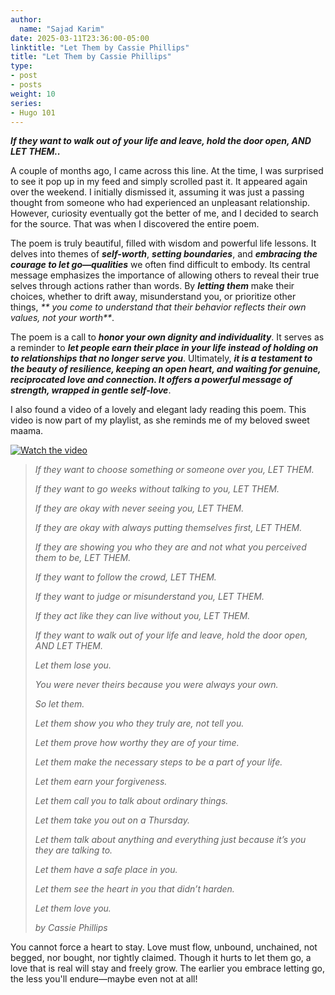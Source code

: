 ```yaml
---
author:
  name: "Sajad Karim"
date: 2025-03-11T23:36:00-05:00
linktitle: "Let Them by Cassie Phillips"
title: "Let Them by Cassie Phillips"
type:
- post
- posts
weight: 10
series:
- Hugo 101
---
```


_**If they want to walk out of your life and leave, hold the door open, AND LET THEM..**_

A couple of months ago, I came across this line. At the time, I was surprised to see it pop up in my feed and simply scrolled past it. It appeared again over the weekend. I initially dismissed it, assuming it was just a passing thought from someone who had experienced an unpleasant relationship. However, curiosity eventually got the better of me, and I decided to search for the source. That was when I discovered the entire poem.

The poem is truly beautiful, filled with wisdom and powerful life lessons. It delves into themes of _**self-worth**_, _**setting boundaries**_, and _**embracing the courage to let go—qualities**_ we often find difficult to embody. Its central message emphasizes the importance of allowing others to reveal their true selves through actions rather than words. By _**letting them**_ make their choices, whether to drift away, misunderstand you, or prioritize other things, _**  you come to understand that their behavior reflects their own values, not your worth**_.

The poem is a call to _**honor your own dignity and individuality**_. It serves as a reminder to _**let people earn their place in your life instead of holding on to relationships that no longer serve you**_. Ultimately, _**it is a testament to the beauty of resilience, keeping an open heart, and waiting for genuine, reciprocated love and connection. It offers a powerful message of strength, wrapped in gentle self-love**_.


I also found a video of a lovely and elegant lady reading this poem. This video is now part of my playlist, as she reminds me of my beloved sweet maama.

[![Watch the video](https://img.youtube.com/vi/8w_w1PhvXOE/0.jpg)](https://www.youtube.com/watch?v=8w_w1PhvXOE)


> *If they want to choose something or someone over you, LET THEM.*
>
> *If they want to go weeks without talking to you, LET THEM.*
>
> *If they are okay with never seeing you, LET THEM.*
>
> *If they are okay with always putting themselves first, LET THEM.*
>
> *If they are showing you who they are and not what you perceived them to be, LET THEM.*
>
> *If they want to follow the crowd, LET THEM.*
>
> *If they want to judge or misunderstand you, LET THEM.*
>
> *If they act like they can live without you, LET THEM.*
>
> *If they want to walk out of your life and leave, hold the door open, AND LET THEM.*
>
> *Let them lose you.*
>
> *You were never theirs because you were always your own.*
>
> *So let them.*
>
> *Let them show you who they truly are, not tell you.*
>
> *Let them prove how worthy they are of your time.*
>
> *Let them make the necessary steps to be a part of your life.*
>
> *Let them earn your forgiveness.*
>
> *Let them call you to talk about ordinary things.*
>
> *Let them take you out on a Thursday.*
>
> *Let them talk about anything and everything just because it’s you they are talking to.*
>
> *Let them have a safe place in you.*
>
> *Let them see the heart in you that didn’t harden.*
>
> *Let them love you.*
>
> *by Cassie Phillips*

You cannot force a heart to stay. Love must flow, unbound, unchained, not begged, nor bought, nor tightly claimed.
Though it hurts to let them go, a love that is real will stay and freely grow. The earlier you embrace letting go, the less you'll endure—maybe even not at all! 
